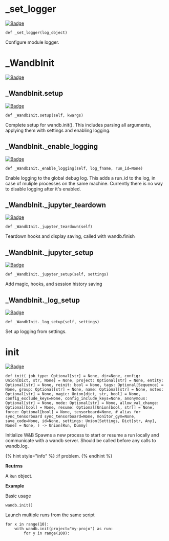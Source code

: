 # _set_logger
[![Badge](https://img.shields.io/badge/View%20source%20on%20GitHub-black?style=for-the-badge&logo=github)](https://github.com/ariG23498/Aritra-Documentation/blob/master/CODE/Runs/wandb_init.py#L37-L41)

`def _set_logger(log_object)`


Configure module logger.










# _WandbInit
[![Badge](https://img.shields.io/badge/View%20source%20on%20GitHub-black?style=for-the-badge&logo=github)](https://github.com/ariG23498/Aritra-Documentation/blob/master/CODE/Runs/wandb_init.py#L47-L438)














## _WandbInit.setup
[![Badge](https://img.shields.io/badge/View%20source%20on%20GitHub-black?style=for-the-badge&logo=github)](https://github.com/ariG23498/Aritra-Documentation/blob/master/CODE/Runs/wandb_init.py#L59-L156)

`def _WandbInit.setup(self, kwargs)`



Complete setup for wandb.init(). This includes parsing all arguments, 
applying them with settings and enabling logging.











## _WandbInit._enable_logging
[![Badge](https://img.shields.io/badge/View%20source%20on%20GitHub-black?style=for-the-badge&logo=github)](https://github.com/ariG23498/Aritra-Documentation/blob/master/CODE/Runs/wandb_init.py#L164-L198)

`def _WandbInit._enable_logging(self, log_fname, run_id=None)`



Enable logging to the global debug log.  This adds a run_id to the log,
in case of muliple processes on the same machine.
Currently there is no way to disable logging after it's enabled.











## _WandbInit._jupyter_teardown
[![Badge](https://img.shields.io/badge/View%20source%20on%20GitHub-black?style=for-the-badge&logo=github)](https://github.com/ariG23498/Aritra-Documentation/blob/master/CODE/Runs/wandb_init.py#L229-L243)

`def _WandbInit._jupyter_teardown(self)`


Teardown hooks and display saving, called with wandb.finish










## _WandbInit._jupyter_setup
[![Badge](https://img.shields.io/badge/View%20source%20on%20GitHub-black?style=for-the-badge&logo=github)](https://github.com/ariG23498/Aritra-Documentation/blob/master/CODE/Runs/wandb_init.py#L244-L267)

`def _WandbInit._jupyter_setup(self, settings)`


Add magic, hooks, and session history saving










## _WandbInit._log_setup
[![Badge](https://img.shields.io/badge/View%20source%20on%20GitHub-black?style=for-the-badge&logo=github)](https://github.com/ariG23498/Aritra-Documentation/blob/master/CODE/Runs/wandb_init.py#L268-L302)

`def _WandbInit._log_setup(self, settings)`


Set up logging from settings.










# init
[![Badge](https://img.shields.io/badge/View%20source%20on%20GitHub-black?style=for-the-badge&logo=github)](https://github.com/ariG23498/Aritra-Documentation/blob/master/CODE/Runs/wandb_init.py#L447-L605)

`def init( job_type: Optional[str] = None, dir=None, config: Union[Dict, str, None] = None, project: Optional[str] = None, entity: Optional[str] = None, reinit: bool = None, tags: Optional[Sequence] = None, group: Optional[str] = None, name: Optional[str] = None, notes: Optional[str] = None, magic: Union[dict, str, bool] = None, config_exclude_keys=None, config_include_keys=None, anonymous: Optional[str] = None, mode: Optional[str] = None, allow_val_change: Optional[bool] = None, resume: Optional[Union[bool, str]] = None, force: Optional[bool] = None, tensorboard=None, # alias for sync_tensorboard sync_tensorboard=None, monitor_gym=None, save_code=None, id=None, settings: Union[Settings, Dict[str, Any], None] = None, ) -> Union[Run, Dummy]`


Initialize W&B
Spawns a new process to start or resume a run locally and communicate with a
wandb server. Should be called before any calls to wandb.log.






{% hint style="info" %}
:if problem.
{% endhint %}

**Reutrns**

A `Run` object.


**Example**

Basic usage
```
wandb.init()
```

Launch multiple runs from the same script
```
for x in range(10):
    with wandb.init(project="my-projo") as run:
        for y in range(100):
```

